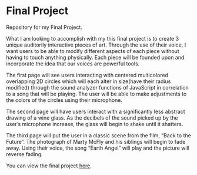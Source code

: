 # Final Project
Repository for my Final Project.

What I am looking to accomplish with my this final project is to create 3 unique auditorily interactive pieces of art. Through the use of their voice, I want users to be able to modify different aspects of each piece without having to touch anything physically. Each piece will be founded upon and incorporate the idea that our voices are powerful tools. 

The first page will see users interacting with centered multicolored overlapping 2D circles which will each alter in size(have their radius modified) through the sound analyzer functions of JavaScript in correlation to a song that will be playing. The user will be able to make adjustments to the colors of the circles using their microphone.

The second page will have users interact with a significantly less abstract drawing of a wine glass. As the decibels of the sound picked up by the user’s microphone increase, the glass will begin to shake until it shatters.

The third page will put the user in a classic scene from the film, “Back to the Future”. The photograph of Marty McFly and his siblings will begin to fade away. Using their voice, the song “Earth Angel” will play and the picture will reverse fading.

You can view the final project [here](https://i6.cims.nyu.edu/~zh1278/380/audio/).